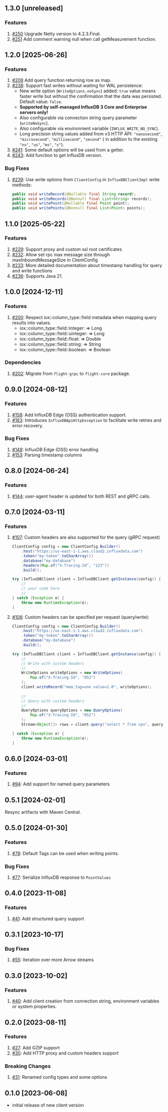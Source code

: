 ## 1.3.0 [unreleased]

### Features

1. [#250](https://github.com/InfluxCommunity/influxdb3-java/pull/250) Upgrade Netty version to 4.2.3.Final.
2. [#251](https://github.com/InfluxCommunity/influxdb3-java/pull/251) Add comment warning null when call getMeasurement function.

## 1.2.0 [2025-06-26]

### Features

1. [#209](https://github.com/InfluxCommunity/influxdb3-java/pull/209) Add query function returning row as map.
2. [#238](https://github.com/InfluxCommunity/influxdb3-java/pull/238): Support fast writes without waiting for WAL
   persistence:
   - New write option (`WriteOptions.noSync`) added: `true` value means faster write but without the confirmation that
     the data was persisted. Default value: `false`.
   - **Supported by self-managed InfluxDB 3 Core and Enterprise servers only!**
   - Also configurable via connection string query parameter (`writeNoSync`).
   - Also configurable via environment variable (`INFLUX_WRITE_NO_SYNC`).
   - Long precision string values added from v3 HTTP API: `"nanosecond"`, `"microsecond"`, `"millisecond"`,
     `"second"` (
     in addition to the existing `"ns"`, `"us"`, `"ms"`, `"s"`).
3. [#241](https://github.com/InfluxCommunity/influxdb3-java/pull/241): Some default options will be used from a getter.
4. [#243](https://github.com/InfluxCommunity/influxdb3-java/pull/243): Add function to get InfluxDB version.

### Bug Fixes

1. [#239](https://github.com/InfluxCommunity/influxdb3-java/pull/239): Use write options from `ClientConfig` in
   `InfluxDBClientImpl` write methods:

   ```java
   public void writeRecord(@Nullable final String record);
   public void writeRecords(@Nonnull final List<String> records);
   public void writePoint(@Nullable final Point point);
   public void writePoints(@Nonnull final List<Point> points);
   ```

## 1.1.0 [2025-05-22]

### Features

1. [#229](https://github.com/InfluxCommunity/influxdb3-java/pull/229): Support proxy and custom ssl root certificates
2. [#232](https://github.com/InfluxCommunity/influxdb3-java/pull/232): Allow set rpc max message size through maxInboundMessageSize in ClientConfig
3. [#233](https://github.com/InfluxCommunity/influxdb3-java/pull/233): More detailed documentation about timestamp handling for query and write functions
4. [#236](https://github.com/InfluxCommunity/influxdb3-java/pull/236): Supports Java 21.

## 1.0.0 [2024-12-11]

### Features

1. [#200](https://github.com/InfluxCommunity/influxdb3-java/pull/200): Respect iox::column_type::field metadata when
   mapping query results into values.
   - iox::column_type::field::integer: => Long
   - iox::column_type::field::uinteger: => Long
   - iox::column_type::field::float: => Double
   - iox::column_type::field::string: => String
   - iox::column_type::field::boolean: => Boolean

### Dependencies

1. [#202](https://github.com/InfluxCommunity/influxdb3-java/pull/202): Migrate from `flight-grpc` to `flight-core` package.

## 0.9.0 [2024-08-12]

### Features

1. [#158](https://github.com/InfluxCommunity/influxdb3-java/pull/158): Add InfluxDB Edge (OSS) authentication support.
1. [#163](https://github.com/InfluxCommunity/influxdb3-java/pull/163): Introduces `InfluxDBApiHttpException` to facilitate write retries and error recovery.

### Bug Fixes

1. [#148](https://github.com/InfluxCommunity/influxdb3-java/pull/148): InfluxDB Edge (OSS) error handling
1. [#153](https://github.com/InfluxCommunity/influxdb3-java/pull/153): Parsing timestamp columns

## 0.8.0 [2024-06-24]

### Features

1. [#144](https://github.com/InfluxCommunity/influxdb3-java/pull/133): user-agent header is updated for both REST and gRPC calls.

## 0.7.0 [2024-03-11]

### Features

1. [#107](https://github.com/InfluxCommunity/influxdb3-java/pull/107): Custom headers are also supported for the query (gRPC request)

    ```java
    ClientConfig config = new ClientConfig.Builder()
        .host("https://us-east-1-1.aws.cloud2.influxdata.com")
        .token("my-token".toCharArray())
        .database("my-database")
        .headers(Map.of("X-Tracing-Id", "123"))
        .build();
    
    try (InfluxDBClient client = InfluxDBClient.getInstance(config)) {
        //
        // your code here
        //
    } catch (Exception e) {
        throw new RuntimeException(e);
    } 
    ```

1. [#108](https://github.com/InfluxCommunity/influxdb3-java/pull/108): Custom headers can be specified per request (query/write):

    ```java
    ClientConfig config = new ClientConfig.Builder()
        .host("https://us-east-1-1.aws.cloud2.influxdata.com")
        .token("my-token".toCharArray())
        .database("my-database")
        .build();
    
    try (InfluxDBClient client = InfluxDBClient.getInstance(config)) {
        //
        // Write with custom headers
        //
        WriteOptions writeOptions = new WriteOptions(
            Map.of("X-Tracing-Id", "852")
        );
        client.writeRecord("mem,tag=one value=1.0", writeOptions);
        
        //
        // Query with custom headers
        //
        QueryOptions queryOptions = new QueryOptions(
            Map.of("X-Tracing-Id", "852")
        );
        Stream<Object[]> rows = client.query("select * from cpu", queryOptions);
   
    } catch (Exception e) {
        throw new RuntimeException(e);
    } 
    ```

## 0.6.0 [2024-03-01]

### Features

1. [#94](https://github.com/InfluxCommunity/influxdb3-java/pull/94): Add support for named query parameters

## 0.5.1 [2024-02-01]

Resync artifacts with Maven Central.

## 0.5.0 [2024-01-30]

### Features

1. [#78](https://github.com/InfluxCommunity/influxdb3-java/pull/78): Default Tags can be used when writing points.

### Bug Fixes

1. [#77](https://github.com/InfluxCommunity/influxdb3-java/pull/77): Serialize InfluxDB response to `PointValues`

## 0.4.0 [2023-11-08]

### Features

1. [#41](https://github.com/InfluxCommunity/influxdb3-java/pull/41): Add structured query support

## 0.3.1 [2023-10-17]

### Bug Fixes

1. [#55](https://github.com/InfluxCommunity/influxdb3-java/pull/55): Iteration over more Arrow streams

## 0.3.0 [2023-10-02]

### Features

1. [#40](https://github.com/InfluxCommunity/influxdb3-java/pull/40): Add client creation from connection string,
environment variables or system properties.

## 0.2.0 [2023-08-11]

### Features

1. [#27](https://github.com/InfluxCommunity/influxdb3-java/pull/27): Add GZIP support
1. [#30](https://github.com/InfluxCommunity/influxdb3-java/pull/30): Add HTTP proxy and custom headers support

### Breaking Changes

1. [#31](https://github.com/InfluxCommunity/influxdb3-java/pull/31): Renamed config types and some options

## 0.1.0 [2023-06-08]

- initial release of new client version
